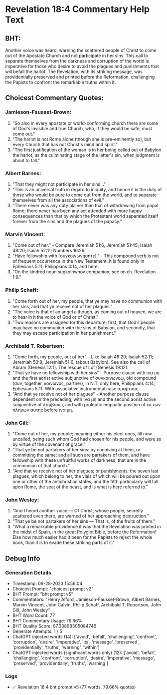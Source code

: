 # Revelation 18:4 Commentary Help Text

## BHT:
Another voice was heard, warning the scattered people of Christ to come out of the Apostate Church and not participate in her sins. This call to separate themselves from the darkness and corruption of the world is imperative for those who desire to avoid the plagues and punishments that will befall the harlot. The Revelation, with its striking message, was providentially preserved and printed before the Reformation, challenging the Papists to confront the remarkable truths within it.

## Choicest Commentary Quotes:
### Jamieson-Fausset-Brown:
1. "So also in every apostate or world-conforming church there are some of God's invisible and true Church, who, if they would be safe, must come out."
2. "The harlot is not Rome alone (though she is pre-eminently so), but every Church that has not Christ's mind and spirit."
3. "The first justification of the woman is in her being called out of Babylon the harlot, as the culminating stage of the latter's sin, when judgment is about to fall."

### Albert Barnes:
1. "That they might not participate in her sins..."
2. "This is an universal truth in regard to iniquity, and hence it is the duty of those who would be pure to come out from the world, and to separate themselves from all the associations of evil."
3. "There never was any duty plainer than that of withdrawing from papal Rome; there never has been any act attended with more happy consequences than that by which the Protestant world separated itself forever from the sins and the plagues of the papacy."

### Marvin Vincent:
1. "Come out of her." - Compare Jeremiah 51:6, Jeremiah 51:45; Isaiah 48:20; Isaiah 52:11; Numbers 16:26.
2. "Have fellowship with [συγκοινωνησητε]." - This compound verb is not of frequent occurrence in the New Testament. It is found only in Ephesians 5:11, Philippians 4:14, and here.
3. "On the kindred noun sugkoinwnov companion, see on ch. Revelation 1:9."

### Philip Schaff:
1. "Come forth out of her, my people, that ye may have no communion with her sins, and that ye receive not of her plagues."
2. "The voice is that of an angel although, as coming out of heaven, we are to hear in it the voice of God or of Christ."
3. "Two reasons are assigned for this departure; first, that God’s people may have no communion with the sins of Babylon, and secondly, that they may escape participation in her punishment."

### Archibald T. Robertson:
1. "Come forth, my people, out of her" - Like Isaiah 48:20; Isaiah 52:11; Jeremiah 50:8; Jeremiah 51:6, (about Babylon). See also the call of Abram (Genesis 12:1). The rescue of Lot (Genesis 19:12).
2. "That ye have no fellowship with her sins" - Purpose clause with ινα μη and the first aorist active subjunctive of συνκοινωνεω, old compound (συν, together, κοινωνος, partner), in N.T. only here, Philippians 4:14; Ephesians 5:11. With associative instrumental case αμαρτιαις.
3. "And that ye receive not of her plagues" - Another purpose clause dependent on the preceding, with ινα μη and the second aorist active subjunctive of λαμβανω, and with proleptic emphatic position of εκ των πληγων αυτης before ινα μη.

### John Gill:
1. "Come out of her, my people; meaning either his elect ones, till now uncalled, being such whom God had chosen for his people, and were so by virtue of the covenant of grace."
2. "That ye be not partakers of her sins: by conniving at them, or committing the same; and all such are partakers of them, and have fellowship with these unfruitful works of darkness, that are in the communion of that church."
3. "And that ye receive not of her plagues; or punishments; the seven last plagues, which belong to her, the vials of which will be poured out upon one or other of the antichristian states, and the fifth particularly will fall upon Rome, the seat of the beast, and is what is here referred to."

### John Wesley:
1. "And I heard another voice — Of Christ, whose people, secretly scattered even there, are warned of her approaching destruction."
2. "That ye be not partakers of her sins — That is, of the fruits of them."
3. "What a remarkable providence it was that the Revelation was printed in the midst of Spain, in the great Polyglot Bible, before the Reformation! Else how much easier had it been for the Papists to reject the whole book, than it is to evade these striking parts of it."


## Debug Info
### Generation Details
- Timestamp: 09-28-2023 15:56:04
- Choicest Prompt: "choicest prompt v2"
- BHT Prompt: "bht prompt v5"
- Commentators: "Henry Alford, Jamieson-Fausset-Brown, Albert Barnes, Marvin Vincent, John Calvin, Philip Schaff, Archibald T. Robertson, John Gill, John Wesley"
- BHT Word Count: 77
- BHT Commentary Usage: 79.66%
- BHT Quality Score: 87.33898305084746
- Generate Attempts: 1 / 5
- ChatGPT injected words (14):
	['avoid', 'befall', 'challenging', 'confront', 'corruption', 'desire', 'imperative', 'its', 'message', 'preserved', 'providentially', 'truths', 'warning', 'within']
- ChatGPT injected words (significant words only) (12):
	['avoid', 'befall', 'challenging', 'confront', 'corruption', 'desire', 'imperative', 'message', 'preserved', 'providentially', 'truths', 'warning']

### Logs
- ✅ Revelation 18:4 bht prompt v5 (77 words, 79.66% quotes)
